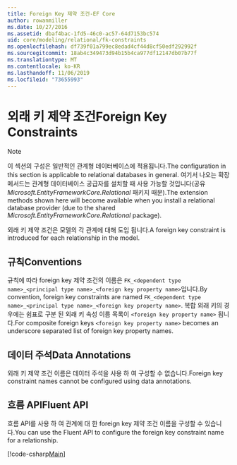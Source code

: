 ```yaml
---
title: Foreign Key 제약 조건-EF Core
author: rowanmiller
ms.date: 10/27/2016
ms.assetid: dbaf4bac-1fd5-46c0-ac57-64d7153bc574
uid: core/modeling/relational/fk-constraints
ms.openlocfilehash: df739f01a799ec8edad4cf44d8cf50edf292992f
ms.sourcegitcommit: 18ab4c349473d94b15b4ca977df12147db07b77f
ms.translationtype: MT
ms.contentlocale: ko-KR
ms.lasthandoff: 11/06/2019
ms.locfileid: "73655993"
---
```

# <a name="foreign-key-constraints"></a><span data-ttu-id="34879-102">외래 키 제약 조건</span><span class="sxs-lookup"><span data-stu-id="34879-102">Foreign Key Constraints</span></span>

> [!NOTE]  
> <span data-ttu-id="34879-103">이 섹션의 구성은 일반적인 관계형 데이터베이스에 적용됩니다.</span><span class="sxs-lookup"><span data-stu-id="34879-103">The configuration in this section is applicable to relational databases in general.</span></span> <span data-ttu-id="34879-104">여기서 나오는 확장 메서드는 관계형 데이터베이스 공급자를 설치할 때 사용 가능할 것입니다(공유 *Microsoft.EntityFrameworkCore.Relational* 패키지 때문).</span><span class="sxs-lookup"><span data-stu-id="34879-104">The extension methods shown here will become available when you install a relational database provider (due to the shared *Microsoft.EntityFrameworkCore.Relational* package).</span></span>

<span data-ttu-id="34879-105">외래 키 제약 조건은 모델의 각 관계에 대해 도입 됩니다.</span><span class="sxs-lookup"><span data-stu-id="34879-105">A foreign key constraint is introduced for each relationship in the model.</span></span>

## <a name="conventions"></a><span data-ttu-id="34879-106">규칙</span><span class="sxs-lookup"><span data-stu-id="34879-106">Conventions</span></span>

<span data-ttu-id="34879-107">규칙에 따라 foreign key 제약 조건의 이름은 `FK_<dependent type name>_<principal type name>_<foreign key property name>`입니다.</span><span class="sxs-lookup"><span data-stu-id="34879-107">By convention, foreign key constraints are named `FK_<dependent type name>_<principal type name>_<foreign key property name>`.</span></span> <span data-ttu-id="34879-108">복합 외래 키의 경우에는 쉼표로 구분 된 외래 키 속성 이름 목록이 `<foreign key property name>` 됩니다.</span><span class="sxs-lookup"><span data-stu-id="34879-108">For composite foreign keys `<foreign key property name>` becomes an underscore separated list of foreign key property names.</span></span>

## <a name="data-annotations"></a><span data-ttu-id="34879-109">데이터 주석</span><span class="sxs-lookup"><span data-stu-id="34879-109">Data Annotations</span></span>

<span data-ttu-id="34879-110">외래 키 제약 조건 이름은 데이터 주석을 사용 하 여 구성할 수 없습니다.</span><span class="sxs-lookup"><span data-stu-id="34879-110">Foreign key constraint names cannot be configured using data annotations.</span></span>

## <a name="fluent-api"></a><span data-ttu-id="34879-111">흐름 API</span><span class="sxs-lookup"><span data-stu-id="34879-111">Fluent API</span></span>

<span data-ttu-id="34879-112">흐름 API를 사용 하 여 관계에 대 한 foreign key 제약 조건 이름을 구성할 수 있습니다.</span><span class="sxs-lookup"><span data-stu-id="34879-112">You can use the Fluent API to configure the foreign key constraint name for a relationship.</span></span>

[!code-csharp[Main](../../../../samples/core/Modeling/FluentAPI/Relational/RelationshipConstraintName.cs?name=Constraint&highlight=12)]
